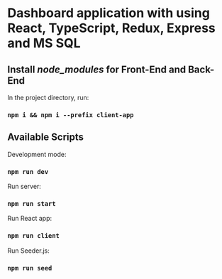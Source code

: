# Dashboard application with using React, TypeScript, Redux, Express and MS SQL

## Install _node_modules_ for Front-End and Back-End

In the project directory, run:

### `npm i && npm i --prefix client-app`

## Available Scripts

Development mode:

### `npm run dev`

Run server:

### `npm run start`

Run React app:

### `npm run client`

Run Seeder.js:

### `npm run seed`
